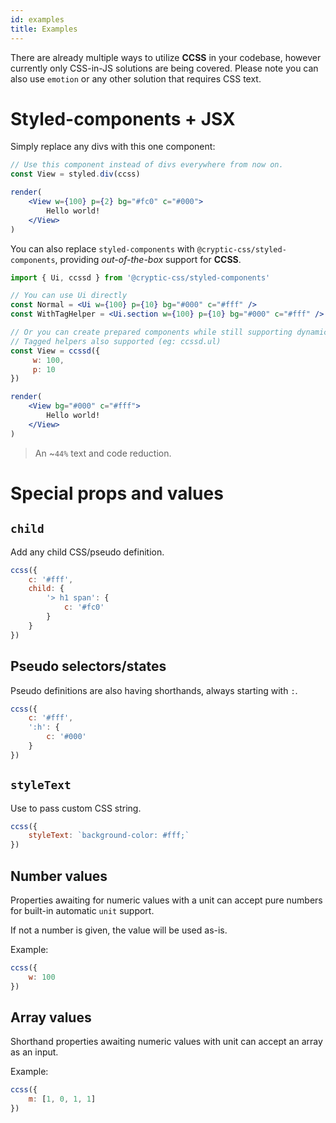 ```yaml
---
id: examples
title: Examples
---
```


There are already multiple ways to utilize **CCSS** in your codebase,
however currently only CSS-in-JS solutions are being covered. Please
note you can also use `emotion` or any other solution that requires CSS text.

# Styled-components + JSX

Simply replace any divs with this one component:

```jsx live noInline
// Use this component instead of divs everywhere from now on.
const View = styled.div(ccss)

render(
    <View w={100} p={2} bg="#fc0" c="#000">
        Hello world!
    </View>
)
```

You can also replace `styled-components` with `@cryptic-css/styled-components`, providing
_out-of-the-box_ support for **CCSS**.

```js
import { Ui, ccssd } from '@cryptic-css/styled-components'
```

```jsx live noInline
// You can use Ui directly
const Normal = <Ui w={100} p={10} bg="#000" c="#fff" />
const WithTagHelper = <Ui.section w={100} p={10} bg="#000" c="#fff" />

// Or you can create prepared components while still supporting dynamic props also.
// Tagged helpers also supported (eg: ccssd.ul)
const View = ccssd({
     w: 100,
     p: 10
})

render(
    <View bg="#000" c="#fff">
        Hello world!
    </View>
)
```

> An ~`44%` text and code reduction.

# Special props and values

## `child`

Add any child CSS/pseudo definition.

```js live
ccss({
    c: '#fff',
    child: {
        '> h1 span': {
            c: '#fc0'
        }
    }
})
```

## Pseudo selectors/states

Pseudo definitions are also having shorthands, always starting with `:`.

```js live
ccss({
    c: '#fff',
    ':h': {
        c: '#000'
    }
})
```

## `styleText`

Use to pass custom CSS string.

```js live
ccss({
    styleText: `background-color: #fff;`
})
```

## Number values

Properties awaiting for numeric values with a unit can accept
pure numbers for built-in automatic `unit` support.

If not a number is given, the value will be used as-is.

Example:

```js live
ccss({
    w: 100
})
```

## Array values

Shorthand properties awaiting numeric values with unit can
accept an array as an input.

Example:

```js live
ccss({
    m: [1, 0, 1, 1]
})
```